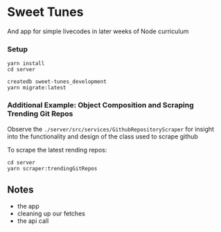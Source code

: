 # Sweet Tunes

And app for simple livecodes in later weeks of Node curriculum

### Setup 


```
yarn install
cd server

createdb sweet-tunes_development
yarn migrate:latest
```

### Additional Example: Object Composition and Scraping Trending Git Repos

Observe the `./server/src/services/GithubRepositoryScraper` for insight into the functionality and design of the class used to scrape github 


To scrape the latest rending repos:

```
cd server
yarn scraper:trendingGitRepos
```

## Notes 
- the app 
- cleaning up our fetches
- the api call 